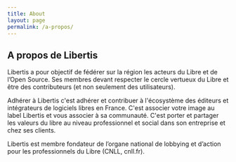 ```yaml
---
title: About
layout: page
permalink: /a-propos/
---
```


## A propos de Libertis

Libertis a pour objectif de fédérer sur la région les acteurs du  Libre et de l’Open Source. Ses membres devant respecter le cercle vertueux du Libre et être des contributeurs (et non seulement des utilisateurs).
    
Adhérer à Libertis c'est adhérer et contribuer à l'écosystème des éditeurs et intégrateurs de logiciels libres en France. C'est associer votre image au label Libertis et vous associer à sa communauté. C'est porter et partager les valeurs du libre au niveau professionnel et social dans son entreprise et chez ses clients.
    
Libertis est membre fondateur de l’organe national de lobbying et d’action pour les professionnels du Libre (CNLL, cnll.fr).
